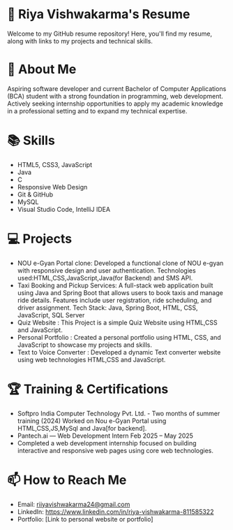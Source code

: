 # 💼 Riya Vishwakarma's Resume
Welcome to my GitHub resume repository! Here, you'll find my resume, along with links to my projects and technical skills.
# 📝 About Me
Aspiring software developer and current Bachelor of Computer Applications (BCA) student with a strong foundation in programming, web development. 
Actively seeking internship opportunities to apply my academic knowledge in a professional setting and to expand my technical expertise.
# 📚 Skills
* HTML5, CSS3, JavaScript
* Java
* C
* Responsive Web Design
* Git & GitHub
* MySQL
* Visual Studio Code, IntelliJ IDEA
# 💻 Projects
*  NOU e-Gyan Portal clone:
Developed a functional clone of NOU e-gyan with responsive design and user authentication.
Technologies used:HTML,CSS,JavaScript,Java(for Backend) and SMS API.
* Taxi Booking and Pickup Services:
  A full-stack web application built using Java and Spring Boot that allows users to book taxis and manage ride details. Features include user registration, ride scheduling, and driver assignment.
Tech Stack: Java, Spring Boot, HTML, CSS, JavaScript, SQL Server
*  Quiz Website :
This Project is a simple Quiz Website using HTML,CSS and JavaScript.
*  Personal Portfolio :
Created a personal portfolio using HTML, CSS, and JavaScript to showcase my projects and skills.
*  Text to Voice Converter :
Developed a dynamic Text converter website using web technologies HTML,CSS and JavaScript.
# 🏆 Training & Certifications
* Softpro India Computer Technology Pvt. Ltd. - Two months of summer training (2024)
Worked on Nou e-Gyan Portal using HTML,CSS,JS,MySql and Java[for backend].
* Pantech.ai — Web Development Intern
Feb 2025 – May 2025
* Completed a web development internship focused on building interactive and responsive web pages using core web technologies.
# 📫 How to Reach Me
* Email: riiyavishwakarma24@gmail.com
* LinkedIn: https://www.linkedin.com/in/riya-vishwakarma-811585322
* Portfolio: [Link to personal website or portfolio]




